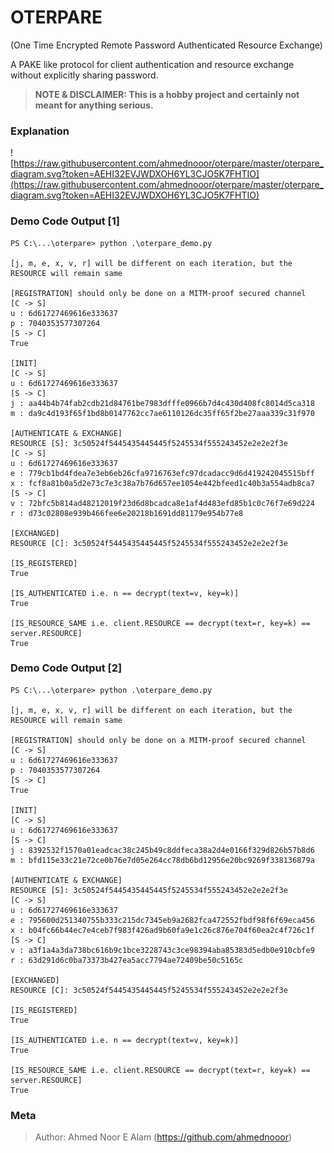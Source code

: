 # OTERPARE

(One Time Encrypted Remote Password Authenticated Resource Exchange) 

A PAKE like protocol for client authentication and resource exchange without explicitly sharing password.

> **NOTE & DISCLAIMER: This is a hobby project and certainly not meant for anything serious.**

### Explanation

![https://raw.githubusercontent.com/ahmednooor/oterpare/master/oterpare_diagram.svg?token=AEHI32EVJWDXOH6YL3CJO5K7FHTIO](https://raw.githubusercontent.com/ahmednooor/oterpare/master/oterpare_diagram.svg?token=AEHI32EVJWDXOH6YL3CJO5K7FHTIO)

### Demo Code Output [1]

```
PS C:\...\oterpare> python .\oterpare_demo.py

[j, m, e, x, v, r] will be different on each iteration, but the RESOURCE will remain same

[REGISTRATION] should only be done on a MITM-proof secured channel
[C -> S]
u : 6d61727469616e333637
p : 7040353577307264
[S -> C]
True

[INIT]
[C -> S]
u : 6d61727469616e333637
[S -> C]
j : aa44b4b74fab2cdb21d84761be7983dfffe0966b7d4c430d408fc8014d5ca318
m : da9c4d193f65f1bd8b0147762cc7ae6110126dc35ff65f2be27aaa339c31f970

[AUTHENTICATE & EXCHANGE]
RESOURCE [S]: 3c50524f5445435445445f5245534f555243452e2e2e2f3e
[C -> S]
u : 6d61727469616e333637
e : 779cb1bd4fdea7e3eb6eb26cfa9716763efc97dcadacc9d6d419242045515bff
x : fcf8a81b0a5d2e73c7e3c38a7b76d657ee1054e442bfeed1c40b3a554adb8ca7
[S -> C]
v : 72bfc5b814ad48212019f23d6d8bcadca8e1af4d483efd85b1c0c76f7e69d224
r : d73c02808e939b466fee6e20218b1691dd81179e954b77e8

[EXCHANGED]
RESOURCE [C]: 3c50524f5445435445445f5245534f555243452e2e2e2f3e

[IS_REGISTERED]
True

[IS_AUTHENTICATED i.e. n == decrypt(text=v, key=k)]
True

[IS_RESOURCE_SAME i.e. client.RESOURCE == decrypt(text=r, key=k) == server.RESOURCE]
True

```

### Demo Code Output [2]

```
PS C:\...\oterpare> python .\oterpare_demo.py

[j, m, e, x, v, r] will be different on each iteration, but the RESOURCE will remain same

[REGISTRATION] should only be done on a MITM-proof secured channel
[C -> S]
u : 6d61727469616e333637
p : 7040353577307264
[S -> C]
True

[INIT]
[C -> S]
u : 6d61727469616e333637
[S -> C]
j : 8392532f1570a01eadcac38c245b49c8ddfeca38a2d4e0166f329d826b57b8d6
m : bfd115e33c21e72ce0b76e7d05e264cc78db6bd12956e20bc9269f338136879a

[AUTHENTICATE & EXCHANGE]
RESOURCE [S]: 3c50524f5445435445445f5245534f555243452e2e2e2f3e
[C -> S]
u : 6d61727469616e333637
e : 795600d251340755b333c215dc7345eb9a2682fca472552fbdf98f6f69eca456
x : b04fc66b44ec7e4ceb7f983f426ad9b60fa9e1c26c876e704f60ea2c4f726c1f
[S -> C]
v : a3f1a4a3da738bc616b9c1bce3228743c3ce98394aba85383d5edb0e910cbfe9
r : 63d291d6c0ba73373b427ea5acc7794ae72409be50c5165c

[EXCHANGED]
RESOURCE [C]: 3c50524f5445435445445f5245534f555243452e2e2e2f3e

[IS_REGISTERED]
True

[IS_AUTHENTICATED i.e. n == decrypt(text=v, key=k)]
True

[IS_RESOURCE_SAME i.e. client.RESOURCE == decrypt(text=r, key=k) == server.RESOURCE]
True

```

### Meta

> Author: Ahmed Noor E Alam (https://github.com/ahmednooor)
